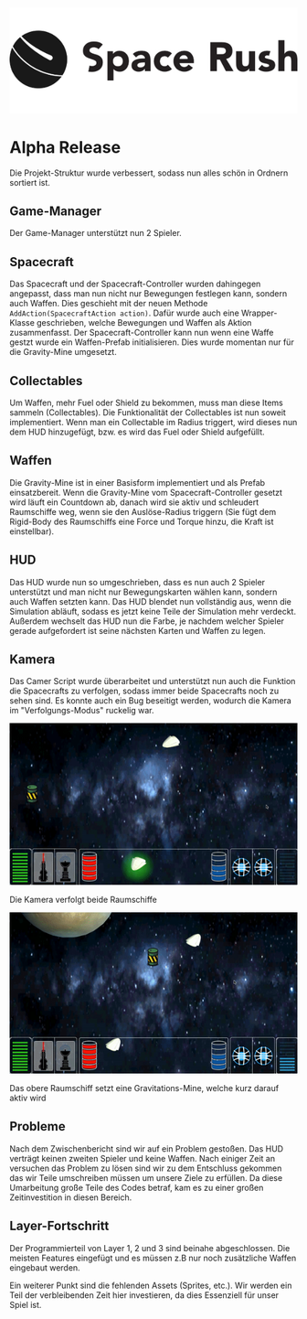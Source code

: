 ![spaceRushEmblemV1](images/spaceRushLogo.jpg)

# Alpha Release

Die Projekt-Struktur wurde verbessert, sodass nun alles schön in Ordnern sortiert ist.

## Game-Manager

Der Game-Manager unterstützt nun 2 Spieler.

## Spacecraft

Das Spacecraft und der Spacecraft-Controller wurden dahingegen angepasst, dass man nun nicht nur Bewegungen festlegen kann, sondern auch Waffen. Dies geschieht mit der neuen Methode  `AddAction(SpacecraftAction action)`. Dafür wurde auch eine Wrapper-Klasse geschrieben, welche Bewegungen und Waffen als Aktion zusammenfasst. Der Spacecraft-Controller kann nun wenn eine Waffe gestzt wurde ein Waffen-Prefab initialisieren. Dies wurde momentan nur für die Gravity-Mine umgesetzt.

## Collectables

Um Waffen, mehr Fuel oder Shield zu bekommen, muss man diese Items sammeln (Collectables). Die Funktionalität der Collectables ist nun soweit implementiert. Wenn man ein Collectable im Radius triggert, wird dieses nun dem HUD hinzugefügt, bzw. es wird das Fuel oder Shield aufgefüllt.

## Waffen

Die Gravity-Mine ist in einer Basisform implementiert und als Prefab einsatzbereit. Wenn die Gravity-Mine vom Spacecraft-Controller gesetzt wird läuft ein Countdown ab, danach wird sie aktiv und schleudert Raumschiffe weg, wenn sie den Auslöse-Radius triggern (Sie fügt dem Rigid-Body des Raumschiffs eine Force und Torque hinzu, die Kraft ist einstellbar).

## HUD

Das HUD wurde nun so umgeschrieben, dass es nun auch 2 Spieler unterstützt und man nicht nur Bewegungskarten wählen kann, sondern auch Waffen setzten kann. Das HUD blendet nun vollständig aus, wenn die Simulation abläuft, sodass es jetzt keine Teile der Simulation mehr verdeckt. Außerdem wechselt das HUD nun die Farbe, je nachdem welcher Spieler gerade aufgefordert ist seine nächsten Karten und Waffen zu legen.

## Kamera

Das Camer Script wurde überarbeitet und unterstützt nun auch die Funktion die Spacecrafts zu verfolgen, sodass immer beide Spacecrafts noch zu sehen sind. Es konnte auch ein Bug beseitigt werden, wodurch die Kamera im "Verfolgungs-Modus" ruckelig war.



![spaceRushEmblemV1](images/cameraFollowsSpacecrafts.gif)

Die Kamera verfolgt beide Raumschiffe

![spaceRushEmblemV1](images/spacecraftUsesGravMine.gif)

Das obere Raumschiff setzt eine Gravitations-Mine, welche kurz darauf aktiv wird





## Probleme

Nach dem Zwischenbericht sind wir auf ein Problem gestoßen. Das HUD verträgt keinen zweiten Spieler und keine Waffen. Nach einiger Zeit an versuchen das Problem zu lösen sind wir zu dem Entschluss gekommen das wir Teile  umschreiben müssen um unsere Ziele zu erfüllen. Da diese Umarbeitung große Teile des Codes betraf, kam es zu einer großen Zeitinvestition in diesen Bereich.



## Layer-Fortschritt

Der Programmierteil von Layer 1, 2 und 3 sind beinahe abgeschlossen. Die meisten Features eingefügt und es müssen z.B nur noch zusätzliche Waffen eingebaut werden. 

Ein weiterer Punkt sind die fehlenden Assets (Sprites, etc.). Wir werden ein Teil der verbleibenden Zeit hier investieren, da dies Essenziell für unser Spiel ist.